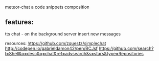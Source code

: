 meteor-chat
a code snippets composition


features:
-----
tts chat - on the background
server insert new messages 


resources:
https://github.com/zquestz/simplechat
http://codepen.io/gabrieldamon42/pen/BCJsf
https://github.com/search?l=Shell&o=desc&q=chat&ref=advsearch&s=stars&type=Repositories
